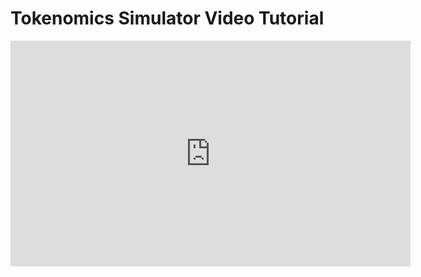 # Tokenomics Simulator Video Tutorial 

<iframe src="https://player.vimeo.com/video/413560766" width="640" height="361" frameborder="0" allow="autoplay; fullscreen" allowfullscreen></iframe>